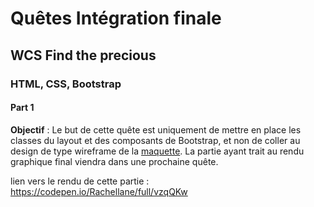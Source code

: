 # Quêtes Intégration finale 
## WCS Find the precious
### HTML, CSS, Bootstrap

#### Part 1

**Objectif** :
 Le but de cette quête est uniquement de mettre en place les classes du layout et des composants de Bootstrap, et non de coller au design de type wireframe de la [maquette](http://images.innoveduc.fr/integration_maquette_finale_wireframe.png). La partie ayant trait au rendu graphique final viendra dans une prochaine quête.

lien vers le rendu de cette partie : 
https://codepen.io/Rachellane/full/vzqQKw

